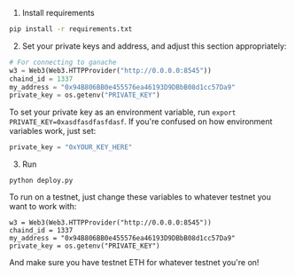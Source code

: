 1. Install requirements
```bash
pip install -r requirements.txt
```
2. Set your private keys and address, and adjust this section appropriately:
```python
# For connecting to ganache
w3 = Web3(Web3.HTTPProvider("http://0.0.0.0:8545"))
chaind_id = 1337
my_address = "0x94B806BB0e455576ea46193D9DBbB08d1cc57Da9"
private_key = os.getenv("PRIVATE_KEY")
```
To set your private key as an environment variable, run `export PRIVATE_KEY=0xasdfasdfasfdasf`. If you're confused on how environment variables work, just set:
```python
private_key = "0xYOUR_KEY_HERE"
```
3. Run 
```
python deploy.py
```

To run on a testnet, just change these variables to whatever testnet you want to work with:
```
w3 = Web3(Web3.HTTPProvider("http://0.0.0.0:8545"))
chaind_id = 1337
my_address = "0x94B806BB0e455576ea46193D9DBbB08d1cc57Da9"
private_key = os.getenv("PRIVATE_KEY")
```
And make sure you have testnet ETH for whatever testnet you're on!
